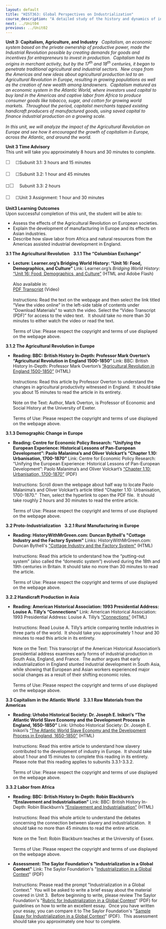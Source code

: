 ```yaml
---
layout: default
title: "HIST363: Global Perspectives on Industrialization"
course_description: "A detailed study of the history and dynamics of industrialization, with particular emphasis on its global nature and its economic, social, and environmental effects from ancient times to the present."
next: ../Unit04
previous: ../Unit02
---
```

**Unit 3: Capitalism, Agriculture, and Industry** <span id="3"></span> 
**Capitalism, an economic system based on the private ownership of
productive power, made the Industrial Revolution possible by creating
demands for goods and incentives for entrepreneurs to invest in
production.  Capitalism had its origins in merchant activity, but by the
17<sup>th</sup> and 18<sup>th</sup> centuries, it began to penetrate
traditional agricultural and industrial sectors.  New crops from the
Americas and new ideas about agricultural production led to an
Agricultural Revolution in Europe, resulting in growing populations as
well as the creation of new wealth among landowners.  Capitalism matured
as an economic system in the Atlantic World, where investors used
capital to buy land in the Americas and captive labor from Africa to
produce consumer goods like tobacco, sugar, and cotton for growing world
markets.  Throughout the period, capitalist merchants tapped existing
handicraft producers of manufactured goods, using saved capital to
finance industrial production on a growing scale.*  
    
 *In this unit, we will analyze the impact of the Agricultural
Revolution on Europe and see how it encouraged the growth of capitalism
in Europe, across the Atlantic, and around the world.**

**Unit 3 Time Advisory**  
This unit will take you approximately 8 hours and 30 minutes to
complete.  
  
 <span
style="color: rgb(85, 85, 85); font-family: 'Myriad Pro', 'Gill Sans', 'Gill Sans MT', Calibri, sans-serif; font-size: 16px; line-height: 24px; text-align: left; -webkit-text-size-adjust: none; ">☐
   </span>☐Subunit 3.1: 3 hours and 15 minutes  
  
 <span
style="color: rgb(85, 85, 85); font-family: 'Myriad Pro', 'Gill Sans', 'Gill Sans MT', Calibri, sans-serif; font-size: 16px; line-height: 24px; text-align: left; -webkit-text-size-adjust: none; ">☐
   </span>☐Subunit 3.2: 1 hour and 45 minutes  
  
 ☐<span
style="color: rgb(85, 85, 85); font-family: 'Myriad Pro', 'Gill Sans', 'Gill Sans MT', Calibri, sans-serif; font-size: 16px; line-height: 24px; text-align: left; -webkit-text-size-adjust: none; ">☐
   </span>Subunit 3.3: 2 hours  
  
 <span
style="color: rgb(85, 85, 85); font-family: 'Myriad Pro', 'Gill Sans', 'Gill Sans MT', Calibri, sans-serif; font-size: 16px; line-height: 24px; text-align: left; -webkit-text-size-adjust: none; ">☐
   </span>☐Unit 3 Assignment: 1 hour and 30 minutes

**Unit3 Learning Outcomes**  
Upon successful completion of this unit, the student will be able to:  
-   Assess the effects of the Agricultural Revolution on European
    societies.
-   Explain the development of manufacturing in Europe and its effects
    on Asian industries.
-   Describe how slave labor from Africa and natural resources from the
    Americas assisted industrial development in England.

**3.1 The Agricultural Revolution** <span id="3.1"></span> 
**3.1.1 The “Columbian Exchange”** <span id="3.1.1"></span> 
-   **Lecture: Learner.org’s Bridging World History: “Unit 16: Food,
    Demographics, and Culture”**
    Link: Learner.org’s *Bridging World History:* [“Unit 16: Food,
    Demographics, and
    Culture”](http://www.learner.org/courses/worldhistory/unit_video_16-1.html?pop=yes&pid=2159)
    (HTML and Adobe Flash)  
        
     Also available in:  
     [PDF
    Transcript](http://www.learner.org/courses/worldhistory/unit_video_16-1.html?pop=yes&pid=2159) (Video)  
        
     Instructions: Read the text on the webpage and then select the link
    titled “View the video online” in the left-side table of contents
    under “Download Materials” to watch the video. Select the “Video
    Transcript (PDF)” for access to the video text.   It should take no
    more than 30 minutes to either watch the video or read the text.  
        
     Terms of Use: Please respect the copyright and terms of use
    displayed on the webpage above.

**3.1.2 The Agricultural Revolution in Europe** <span
id="3.1.2"></span> 
-   **Reading: BBC: British History In-Depth: Professor Mark Overton’s
    “Agricultural Revolution in England 1500-1850”**
    Link: BBC: British History In-Depth: Professor Mark Overton’s
    [“Agricultural Revolution in England
    1500-1850”](http://www.bbc.co.uk/history/british/empire_seapower/agricultural_revolution_01.shtml)
    (HTML)  
        
     Instructions: Read this article by Professor Overton to understand
    the changes in agricultural productivity witnessed in England.  It
    should take you about 15 minutes to read the article in its
    entirety.  
        
     Note on the Text: Author, Mark Overton, is Professor of Economic
    and Social History at the University of Exeter.  
        
     Terms of Use: Please respect the copyright and terms of use
    displayed on the webpage above.

**3.1.3 Demographic Change in Europe** <span id="3.1.3"></span> 
-   **Reading: Centre for Economic Policy Research: “Unifying the
    European Experience: Historical Lessons of Pan-European
    Development”: Paolo Malanima’s and Oliver Volckart’s “Chapter 1.10:
    Urbanisation, 1700-1870”**
    Link: Centre for Economic Policy Research: “Unifying the European
    Experience: Historical Lessons of Pan-European Development”: Paolo
    Malanima’s and Oliver Volckart’s [“Chapter 1.10: Urbanisation,
    1700-1870”](http://www.cepr.org/meets/wkcn/1/1679/papers/) (PDF)  
        
     Instructions: Scroll down the webpage about half way to locate
    Paolo Malanima’s and Oliver Volckart’s article titled “Chapter 1.10:
    Urbanisation, 1700-1870.”  Then, select the hyperlink to open the
    PDF file.  It should take roughly 2 hours and 30 minutes to read the
    entire article.  
        
     Terms of Use: Please respect the copyright and terms of use
    displayed on the webpage above.

**3.2 Proto-Industrialization** <span id="3.2"></span> 
**3.2.1 Rural Manufacturing in Europe** <span id="3.2.1"></span> 
-   **Reading: HistoryWithMrGreen.com: Duncan Bythell's "Cottage
    Industry and the Factory System"**
    Links: HistoryWithMrGreen.com: Duncan Bythell's ["Cottage Industry
    and the Factory
    System"](http://www.historywithmrgreen.com/page7/assets/The%20Industrial%20Revolution%20Cottage%20Industry%20and%20the%20Factory%20System.pdf) (HTML)  
        
     Instructions: Read this article to understand how the “putting-out
    system” (also called the “domestic system”) evolved during the 18th
    and 19th centuries in Britain. It should take no more than 30
    minutes to read the article.  
        
     Terms of Use: Please respect the copyright and terms of use
    displayed on the webpage above.

**3.2.2 Handicraft Production in Asia** <span id="3.2.2"></span> 
-   **Reading: American Historical Association: 1993 Presidential
    Address: Louise A. Tilly’s “Connections”**
    Link: American Historical Association: 1993 Presidential Address:
    Louise A. Tilly’s
    [“Connections”](http://www.historians.org/info/aha_history/latilly.htm)
    (HTML)  
        
     Instructions: Read Louise A. Tilly’s article comparing textile
    industries in three parts of the world.  It should take you
    approximately 1 hour and 30 minutes to read this article in its
    entirety.  
        
     Note on the Text: This transcript of the American Historical
    Association’s presidential address examines early forms of
    industrial production in South Asia, England, and France.  The
    author argues that early industrialization in England stunted
    industrial development in South Asia, while showing that European
    and Asian workers experienced major social changes as a result of
    their shifting economic roles.  
        
     Terms of Use: Please respect the copyright and terms of use
    displayed on the webpage above.

**3.3 Capitalism in the Atlantic World** <span id="3.3"></span> 
**3.3.1 Raw Materials from the Americas** <span id="3.3.1"></span> 
-   **Reading: Urhobo Historical Society: Dr. Joseph E. Inikori’s “The
    Atlantic World Slave Economy and the Development Process in England,
    1650-1850”**
    Link: Urhobo Historical Society: Dr. Joseph E. Inikori’s [“The
    Atlantic World Slave Economy and the Development Process in England,
    1650-1850”](http://www.waado.org/nigerdelta/documents/slavery/slaveryanddevelopment-inikori.html)
    (HTML)  
        
     Instructions: Read this entire article to understand how slavery
    contributed to the development of industry in Europe.  It should
    take about 1 hour and 15 minutes to complete this reading in its
    entirety.  Please note that this reading applies to subunits
    3.3.1-3.3.2.  
        
     Terms of Use: Please respect the copyright and terms of use
    displayed on the webpage above.

**3.3.2 Labor from Africa** <span id="3.3.2"></span> 
-   **Reading: BBC: British History In-Depth: Robin Blackburn’s
    “Enslavement and Industrialisation”**
    Link: BBC: British History In-Depth: Robin Blackburn’s [“Enslavement
    and
    Industrialisation”](http://www.bbc.co.uk/history/british/abolition/industrialisation_article_01.shtml)
    (HTML)  
        
     Instructions: Read this whole article to understand the debates
    concerning the connection between slavery and industrialization.  It
    should take no more than 45 minutes to read the entire article.  
        
     Note on the Text: Robin Blackburn teaches at the University of
    Essex.  
        
     Terms of Use: Please respect the copyright and terms of use
    displayed on the webpage above.

-   **Assessment: The Saylor Foundation's "Industrialization in a Global
    Context"**
    Link: The Saylor Foundation's "[Industrialization in a Global
    Context](http://www.saylor.org/site/wp-content/uploads/2012/07/HIST363-Unit-3-Assessment.FINAL_.pdf)"
    (PDF)  
        
     Instructions: Please read the prompt "Industrialization in a Global
    Context."  You will be asked to write a brief essay about the
    material covered in Unit 3.  Before beginning to write, please
    review The Saylor Foundation's "[Rubric for Industrialization in a
    Global
    Context](http://www.saylor.org/site/wp-content/uploads/2012/03/HIST-363-Unit-3-Rubric.FINAL_.pdf)"
    (PDF) for guidelines on how to write an excellent essay.  Once you
    have written your essay, you can compare it to The Saylor
    Foundation's "[Sample Essay for Industrialization in a Global
    Context](http://www.saylor.org/site/wp-content/uploads/2012/03/HIST363-Unit-3-Sample-Essay.FINAL_.pdf)"
    (PDF).  This assessment should take you approximately one hour to
    complete.


